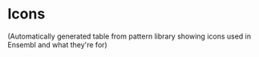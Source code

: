 # Icons

(Automatically generated table from pattern library showing icons used in Ensembl and what they're for)

